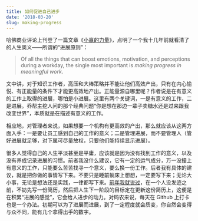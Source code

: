 ```yaml
---
title: 如何促进自己进步
date: '2018-03-20'
slug: making-progress
---
```


哈佛商业评论上刊登了一篇文章《[小赢的力量](https://hbr.org/2011/05/the-power-of-small-wins)》，点明了一个我十几年前就看清了的人生奥义——所谓的“进展原则”：

> Of all the things that can boost emotions, motivation, and perceptions during a workday, the single most important is _making progress in meaningful work_.

文中讲，对于知识工作者，高压和大棒策略并不能让他们高效产出，只有在内心愉悦、有正能量的条件下才能更高效地产出。正能量源自哪里呢？作者说是在有意义的工作上取得的进展，哪怕是小进展。这里有两个关键词，一是有意义的工作，二是进展。乔帮主挖人问的那个经典问题“你是想在那边一辈子卖糖水还是过来跟我改变世界”，本质就是在描述有意义的工作。

相应地，对管理者来说，如果想要一个机构有更高效的产出，那么就应该从这两方面入手：一是要让员工感到自己的工作的意义；二是管理进展，而不要管理人（管好进展就足够，对下属可尽量放权，只要他们能持续显示进展）。

很多人觉得自己的人生平淡甚至是平庸，应该就是因为没有找到工作的意义，以及没有养成记录进展的习惯。前者我没什么建议，它有一定的运气成分，万一没撞上有意义的工作，只能要么苦苦找寻一个意义，要么换一份工作。后者我有具体的建议，就是把你做的事情写下来。不要只是睡前躺床上想想，一定要写下来；无论大小事，无论是想法还是实践，一律都写下来。[前年我就说过](/cn/2016/12/student-project/)，在一个人没发迹之前，不妨先写一份简历，然后把人生下一阶段的目标定在更新这份简历上，这便是在积累“进展的感觉”，它会给人进步的动力。对码农来说，每天在 Github 上打卡也是一个办法。初期可以为了进展而进展，到了一定程度就会质变，你自然会变得与众不同，能有几个拿得出手的数字。
